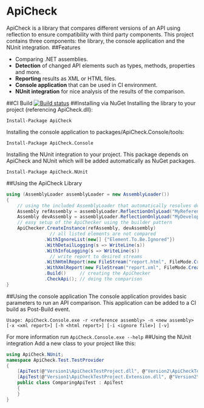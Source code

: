 # ApiCheck
ApiCheck is a library that compares different versions of an API using reflection to ensure compatibility with third party components. This project contains three components: the library, the console application and the NUnit integration.
##Features
* Comparing .NET assemblies.
* **Detection** of changed API elements such as types, methods, properties and more.
* **Reporting** results as XML or HTML files.
* **Console application** that can be used in CI environment.
* **NUnit integration** for nice analysis of the results of the comparison.

##CI Build
[![Build status](https://ci.appveyor.com/api/projects/status/b4uq1f6d2n91c8fv)](https://ci.appveyor.com/project/PMudra/apicheck)
##Installing via NuGet
Installing the library to your project (referencing ApiCheck.dll):
```
Install-Package ApiCheck
```
Installing the console application to packages/ApiCheck.Console/tools:
```
Install-Package ApiCheck.Console
```
Installing the NUnit integration to your project. This package depends on ApiCheck and NUnit which will be added automatically as NuGet packages.
```
Install-Package ApiCheck.NUnit
```
##Using the ApiCheck Library
```csharp
using (AssemblyLoader assemblyLoader = new AssemblyLoader())
{
    // using the included AssemblyLoader that automatically resolves dependencies
    Assembly refAssembly = assemblyLoader.ReflectionOnlyLoad("MyReferenceVersion.dll");
    Assembly devAssembly = assemblyLoader.ReflectionOnlyLoad("MyDevelopmentVersion.dll");
    // easy setup of the ApiChecker using the builder pattern
    ApiChecker.CreateInstance(refAssembly, devAssembly)
                // all listed elements are not compared
              .WithIgnoreList(new[] {"Element.To.Be.Ignored"})
              .WithDetailLogging(s => WriteLine(s))
              .WithInfoLogging(s => WriteLine(s))
                // write report to desired streams
              .WithHtmlReport(new FileStream("report.html", FileMode.Create))
              .WithXmlReport(new FileStream("report.xml", FileMode.Create))
              .Build()     // creating the ApiChecker
              .CheckApi(); // doing the comparison
}
```

##Using the console application
The console application provides basic parameters to run an API comparison. This application can be added to a CI build as Post-Build event.
```
Usage: ApiCheck.Console.exe -r <reference assembly> -n <new assembly> [-x <xml report>] [-h <html report>] [-i <ignore file>] [-v]
```
For more information run ```ApiCheck.Console.exe --help```
##Using the NUnit integration
Add a new class to your project like this:
```csharp
using ApiCheck.NUnit;
namespace ApiCheck.Test.TestProvider
{
    [ApiTest(@"Version1\ApiCheckTestProject.dll", @"Version2\ApiCheckTestProject.dll", Category = "ApiTest", IgnoreListPath = @"ignoreList.txt")]
    [ApiTest(@"Version1\ApiCheckTestProject.Extension.dll", @"Version2\ApiCheckTestProject.Extension.dll")]
    public class ComparingApiTest : ApiTest
    {
    }
}
```
